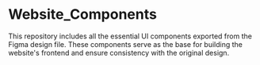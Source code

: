 # Website_Components
This repository includes all the essential UI components exported from the Figma design file. These components serve as the base for building the website's frontend and ensure consistency with the original design.
